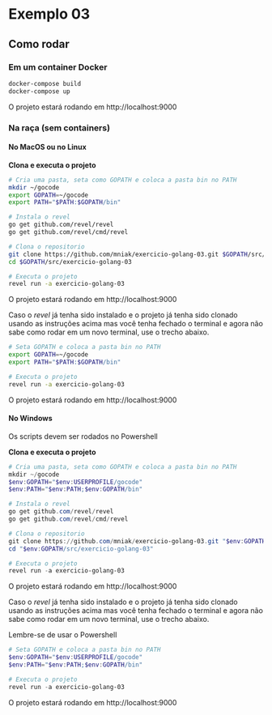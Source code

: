 Exemplo 03
===================

## Como rodar

### Em um container Docker

```bash
docker-compose build
docker-compose up
```
O projeto estará rodando em http://localhost:9000

### Na raça (sem containers)

#### No MacOS ou no Linux

**Clona e executa o projeto**
```bash
# Cria uma pasta, seta como GOPATH e coloca a pasta bin no PATH
mkdir ~/gocode
export GOPATH=~/gocode
export PATH="$PATH:$GOPATH/bin"

# Instala o revel
go get github.com/revel/revel
go get github.com/revel/cmd/revel

# Clona o repositorio
git clone https://github.com/mniak/exercicio-golang-03.git $GOPATH/src/exercicio-golang-03
cd $GOPATH/src/exercicio-golang-03

# Executa o projeto
revel run -a exercicio-golang-03
```
O projeto estará rodando em http://localhost:9000

Caso o _revel_ já tenha sido instalado e o projeto já tenha sido clonado usando as instruções acima mas você tenha fechado o terminal e agora não sabe como rodar em um novo terminal, use o trecho abaixo.

```bash
# Seta GOPATH e coloca a pasta bin no PATH
export GOPATH=~/gocode
export PATH="$PATH:$GOPATH/bin"

# Executa o projeto
revel run -a exercicio-golang-03
```
O projeto estará rodando em http://localhost:9000

#### No Windows
Os scripts devem ser rodados no Powershell

**Clona e executa o projeto**
```powershell
# Cria uma pasta, seta como GOPATH e coloca a pasta bin no PATH
mkdir ~/gocode
$env:GOPATH="$env:USERPROFILE/gocode"
$env:PATH="$env:PATH;$env:GOPATH/bin"

# Instala o revel
go get github.com/revel/revel
go get github.com/revel/cmd/revel

# Clona o repositorio
git clone https://github.com/mniak/exercicio-golang-03.git "$env:GOPATH/src/exercicio-golang-03"
cd "$env:GOPATH/src/exercicio-golang-03"

# Executa o projeto
revel run -a exercicio-golang-03
```
O projeto estará rodando em http://localhost:9000

Caso o _revel_ já tenha sido instalado e o projeto já tenha sido clonado usando as instruções acima mas você tenha fechado o terminal e agora não sabe como rodar em um novo terminal, use o trecho abaixo.

Lembre-se de usar o Powershell

```powershell
# Seta GOPATH e coloca a pasta bin no PATH
$env:GOPATH="$env:USERPROFILE/gocode"
$env:PATH="$env:PATH;$env:GOPATH/bin"

# Executa o projeto
revel run -a exercicio-golang-03
```
O projeto estará rodando em http://localhost:9000
